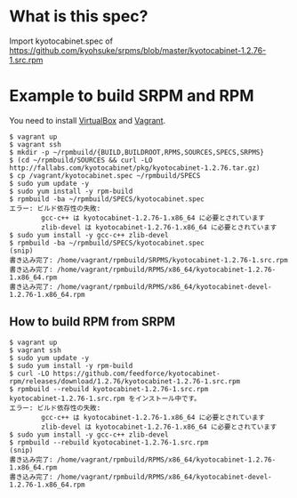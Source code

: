 # What is this spec?

Import kyotocabinet.spec of https://github.com/kyohsuke/srpms/blob/master/kyotocabinet-1.2.76-1.src.rpm

# Example to build SRPM and RPM

You need to install [VirtualBox](https://www.virtualbox.org/) and [Vagrant](http://www.vagrantup.com/).

```
$ vagrant up
$ vagrant ssh
$ mkdir -p ~/rpmbuild/{BUILD,BUILDROOT,RPMS,SOURCES,SPECS,SRPMS}
$ (cd ~/rpmbuild/SOURCES && curl -LO http://fallabs.com/kyotocabinet/pkg/kyotocabinet-1.2.76.tar.gz)
$ cp /vagrant/kyotocabinet.spec ~/rpmbuild/SPECS
$ sudo yum update -y
$ sudo yum install -y rpm-build
$ rpmbuild -ba ~/rpmbuild/SPECS/kyotocabinet.spec
エラー: ビルド依存性の失敗:
        gcc-c++ は kyotocabinet-1.2.76-1.x86_64 に必要とされています
        zlib-devel は kyotocabinet-1.2.76-1.x86_64 に必要とされています
$ sudo yum install -y gcc-c++ zlib-devel
$ rpmbuild -ba ~/rpmbuild/SPECS/kyotocabinet.spec
(snip)
書き込み完了: /home/vagrant/rpmbuild/SRPMS/kyotocabinet-1.2.76-1.src.rpm
書き込み完了: /home/vagrant/rpmbuild/RPMS/x86_64/kyotocabinet-1.2.76-1.x86_64.rpm
書き込み完了: /home/vagrant/rpmbuild/RPMS/x86_64/kyotocabinet-devel-1.2.76-1.x86_64.rpm
```

## How to build RPM from SRPM

```
$ vagrant up
$ vagrant ssh
$ sudo yum update -y
$ sudo yum install -y rpm-build
$ curl -LO https://github.com/feedforce/kyotocabinet-rpm/releases/download/1.2.76/kyotocabinet-1.2.76-1.src.rpm
$ rpmbuild --rebuild kyotocabinet-1.2.76-1.src.rpm
kyotocabinet-1.2.76-1.src.rpm をインストール中です。
エラー: ビルド依存性の失敗:
        gcc-c++ は kyotocabinet-1.2.76-1.x86_64 に必要とされています
        zlib-devel は kyotocabinet-1.2.76-1.x86_64 に必要とされています
$ sudo yum install -y gcc-c++ zlib-devel
$ rpmbuild --rebuild kyotocabinet-1.2.76-1.src.rpm
(snip)
書き込み完了: /home/vagrant/rpmbuild/RPMS/x86_64/kyotocabinet-1.2.76-1.x86_64.rpm
書き込み完了: /home/vagrant/rpmbuild/RPMS/x86_64/kyotocabinet-devel-1.2.76-1.x86_64.rpm
```
